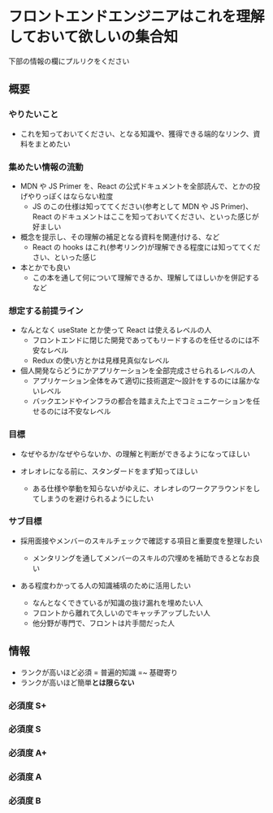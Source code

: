 # フロントエンドエンジニアはこれを理解しておいて欲しいの集合知

下部の情報の欄にプルリクをください

## 概要

### やりたいこと

- これを知っておいてください、となる知識や、獲得できる端的なリンク、資料をまとめたい

### 集めたい情報の流動

- MDN や JS Primer を、React の公式ドキュメントを全部読んで、とかの投げやりっぽくはならない粒度
  - JS のこの仕様は知っててください(参考として MDN や JS Primer)、React のドキュメントはここを知っておいてください、といった感じが好ましい
- 概念を提示し、その理解の補足となる資料を関連付ける、など
  - React の hooks はこれ(参考リンク)が理解できる程度には知っててください、といった感じ
- 本とかでも良い
  - この本を通して何について理解できるか、理解してほしいかを併記するなど

### 想定する前提ライン

- なんとなく useState とか使って React は使えるレベルの人
  - フロントエンドに閉じた開発であってもリードするのを任せるのには不安なレベル
  - Redux の使い方とかは見様見真似なレベル
- 個人開発ならどうにかアプリケーションを全部完成させられるレベルの人
  - アプリケーション全体をみて適切に技術選定～設計をするのには届かないレベル
  - バックエンドやインフラの都合を踏まえた上でコミュニケーションを任せるのには不安なレベル


### 目標

- なぜやるか/なぜやらないか、の理解と判断ができるようになってほしい

- オレオレになる前に、スタンダードをまず知ってほしい
  - ある仕様や挙動を知らないがゆえに、オレオレのワークアラウンドをしてしまうのを避けられるようにしたい

### サブ目標

- 採用面接やメンバーのスキルチェックで確認する項目と重要度を整理したい
  - メンタリングを通してメンバーのスキルの穴埋めを補助できるとなお良い

- ある程度わかってる人の知識補填のために活用したい
  - なんとなくできているが知識の抜け漏れを埋めたい人
  - フロントから離れて久しいのでキャッチアップしたい人
  - 他分野が専門で、フロントは片手間だった人


## 情報

- ランクが高いほど必須 = 普遍的知識 =~ 基礎寄り
- ランクが高いほど簡単**とは限らない**

### 必須度 S+

### 必須度 S

### 必須度 A+

### 必須度 A

### 必須度 B
